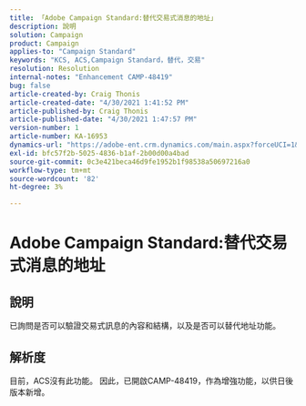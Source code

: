 ```yaml
---
title: 「Adobe Campaign Standard:替代交易式消息的地址」
description: 說明
solution: Campaign
product: Campaign
applies-to: "Campaign Standard"
keywords: "KCS, ACS,Campaign Standard，替代，交易"
resolution: Resolution
internal-notes: "Enhancement CAMP-48419"
bug: false
article-created-by: Craig Thonis
article-created-date: "4/30/2021 1:41:52 PM"
article-published-by: Craig Thonis
article-published-date: "4/30/2021 1:47:57 PM"
version-number: 1
article-number: KA-16953
dynamics-url: "https://adobe-ent.crm.dynamics.com/main.aspx?forceUCI=1&pagetype=entityrecord&etn=knowledgearticle&id=f0d7cacd-b9a9-eb11-b1ac-000d3a5cd2e0"
exl-id: bfc57f2b-5025-4836-b1af-2b00d00a4bad
source-git-commit: 0c3e421beca46d9fe1952b1f98538a50697216a0
workflow-type: tm+mt
source-wordcount: '82'
ht-degree: 3%

---
```


# Adobe Campaign Standard:替代交易式消息的地址

## 說明


已詢問是否可以驗證交易式訊息的內容和結構，以及是否可以替代地址功能。


## 解析度


目前，ACS沒有此功能。 因此，已開啟CAMP-48419，作為增強功能，以供日後版本新增。
